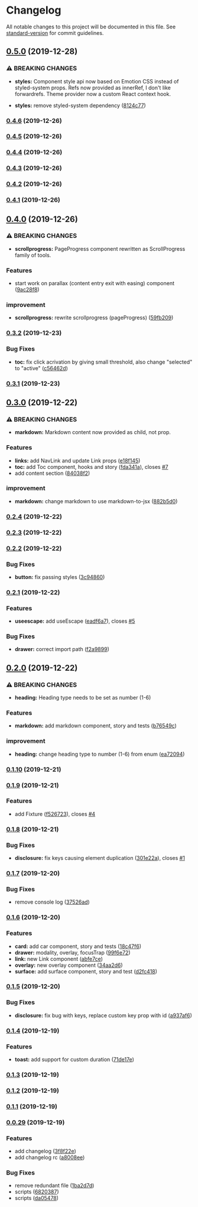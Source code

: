 # Changelog

All notable changes to this project will be documented in this file. See [standard-version](https://github.com/conventional-changelog/standard-version) for commit guidelines.

## [0.5.0](https://github.com/marozzocom/marozzo-ui/compare/v0.4.6...v0.5.0) (2019-12-28)

### ⚠ BREAKING CHANGES

- **styles:** Component style api now based on Emotion CSS instead of styled-system props. Refs
  now provided as innerRef, I don't like forwardrefs. Theme provider now a custom React context hook.

- **styles:** remove styled-system dependency ([8124c77](https://github.com/marozzocom/marozzo-ui/commit/8124c7708d9ad53c89f1487f454ddfb84a796aa3))

### [0.4.6](https://github.com/marozzocom/marozzo-ui/compare/v0.4.5...v0.4.6) (2019-12-26)

### [0.4.5](https://github.com/marozzocom/marozzo-ui/compare/v0.4.4...v0.4.5) (2019-12-26)

### [0.4.4](https://github.com/marozzocom/marozzo-ui/compare/v0.4.3...v0.4.4) (2019-12-26)

### [0.4.3](https://github.com/marozzocom/marozzo-ui/compare/v0.4.2...v0.4.3) (2019-12-26)

### [0.4.2](https://github.com/marozzocom/marozzo-ui/compare/v0.4.1...v0.4.2) (2019-12-26)

### [0.4.1](https://github.com/marozzocom/marozzo-ui/compare/v0.4.0...v0.4.1) (2019-12-26)

## [0.4.0](https://github.com/marozzocom/marozzo-ui/compare/v0.3.2...v0.4.0) (2019-12-26)

### ⚠ BREAKING CHANGES

- **scrollprogress:** PageProgress component rewritten as ScrollProgress family of tools.

### Features

- start work on parallax (content entry exit with easing) component ([9ac28f8](https://github.com/marozzocom/marozzo-ui/commit/9ac28f88d806462d6b2ed1e8d37bfa779db2499a))

### improvement

- **scrollprogress:** rewrite scrollprogress (pageProgress) ([59fb209](https://github.com/marozzocom/marozzo-ui/commit/59fb2093743877c7dbabef4b3c6c8365f03a7fbd))

### [0.3.2](https://github.com/marozzocom/marozzo-ui/compare/v0.3.1...v0.3.2) (2019-12-23)

### Bug Fixes

- **toc:** fix click acrivation by giving small threshold, also change "selected" to "active" ([c56462d](https://github.com/marozzocom/marozzo-ui/commit/c56462d3e33b1f0da9f87904529faede94a363fd))

### [0.3.1](https://github.com/marozzocom/marozzo-ui/compare/v0.3.0...v0.3.1) (2019-12-23)

## [0.3.0](https://github.com/marozzocom/marozzo-ui/compare/v0.2.4...v0.3.0) (2019-12-22)

### ⚠ BREAKING CHANGES

- **markdown:** Markdown content now provided as child, not prop.

### Features

- **links:** add NavLink and update Link props ([e18f145](https://github.com/marozzocom/marozzo-ui/commit/e18f14535f7986c8ea8948ac4ca8a1f2872f4819))
- **toc:** add Toc component, hooks and story ([fda341a](https://github.com/marozzocom/marozzo-ui/commit/fda341af818acaffa1707e103c70e6e07c514e52)), closes [#7](https://github.com/marozzocom/marozzo-ui/issues/7)
- add content section ([84038f2](https://github.com/marozzocom/marozzo-ui/commit/84038f2fad0df4771691a66201c3a40b5d0b1381))

### improvement

- **markdown:** change markdown to use markdown-to-jsx ([882b5d0](https://github.com/marozzocom/marozzo-ui/commit/882b5d0750f99934c8505b32d5b9989ead85dc14))

### [0.2.4](https://github.com/marozzocom/marozzo-ui/compare/v0.2.3...v0.2.4) (2019-12-22)

### [0.2.3](https://github.com/marozzocom/marozzo-ui/compare/v0.2.2...v0.2.3) (2019-12-22)

### [0.2.2](https://github.com/marozzocom/marozzo-ui/compare/v0.2.1...v0.2.2) (2019-12-22)

### Bug Fixes

- **button:** fix passing styles ([3c94860](https://github.com/marozzocom/marozzo-ui/commit/3c9486075be9a7c99a7c9fb23853369444b3e5a7))

### [0.2.1](https://github.com/marozzocom/marozzo-ui/compare/v0.2.0...v0.2.1) (2019-12-22)

### Features

- **useescape:** add useEscape ([eadf6a7](https://github.com/marozzocom/marozzo-ui/commit/eadf6a7eedc4d22050d47210d7b34d896c808f56)), closes [#5](https://github.com/marozzocom/marozzo-ui/issues/5)

### Bug Fixes

- **drawer:** correct import path ([f2a9899](https://github.com/marozzocom/marozzo-ui/commit/f2a989964a52f7f1857ad26f12220ebb69288480))

## [0.2.0](https://github.com/marozzocom/marozzo-ui/compare/v0.1.10...v0.2.0) (2019-12-22)

### ⚠ BREAKING CHANGES

- **heading:** Heading type needs to be set as number (1-6)

### Features

- **markdown:** add markdown component, story and tests ([b76549c](https://github.com/marozzocom/marozzo-ui/commit/b76549c89cf608ed1c416fc92d7bdfeada623b45))

### improvement

- **heading:** change heading type to number (1-6) from enum ([ea72094](https://github.com/marozzocom/marozzo-ui/commit/ea720943226149006e06b8e4aa5bdf9bc255355f))

### [0.1.10](https://github.com/marozzocom/marozzo-ui/compare/v0.1.9...v0.1.10) (2019-12-21)

### [0.1.9](https://github.com/marozzocom/marozzo-ui/compare/v0.1.8...v0.1.9) (2019-12-21)

### Features

- add Fixture ([f526723](https://github.com/marozzocom/marozzo-ui/commit/f52672301743cb3c9e5c4321b599020435edde4d)), closes [#4](https://github.com/marozzocom/marozzo-ui/issues/4)

### [0.1.8](https://github.com/marozzocom/marozzo-ui/compare/v0.1.7...v0.1.8) (2019-12-21)

### Bug Fixes

- **disclosure:** fix keys causing element duplication ([301e22a](https://github.com/marozzocom/marozzo-ui/commit/301e22a87b2ff046cd8c4c9eed7c706542a4f083)), closes [#1](https://github.com/marozzocom/marozzo-ui/issues/1)

### [0.1.7](https://github.com/marozzocom/marozzo-ui/compare/v0.1.6...v0.1.7) (2019-12-20)

### Bug Fixes

- remove console log ([37526ad](https://github.com/marozzocom/marozzo-ui/commit/37526ad33ee8f0cdded81cb853f4ebf352979c35))

### [0.1.6](https://github.com/marozzocom/marozzo-ui/compare/v0.1.5...v0.1.6) (2019-12-20)

### Features

- **card:** add car component, story and tests ([18c47f6](https://github.com/marozzocom/marozzo-ui/commit/18c47f66598adf84b3d9baea6e9e5ed555698be5))
- **drawer:** modality, overlay, focusTrap ([99f6e72](https://github.com/marozzocom/marozzo-ui/commit/99f6e72bc8884c624bc20d6bd16d533ab78be515))
- **link:** new Link component ([abfe7ce](https://github.com/marozzocom/marozzo-ui/commit/abfe7ce4004b6acb3d5543524d70f6e756b213d4))
- **overlay:** new overlay component ([34aa2d6](https://github.com/marozzocom/marozzo-ui/commit/34aa2d66d567b801ca680b9863187c1f98bc6cbd))
- **surface:** add surface component, story and test ([d2fc418](https://github.com/marozzocom/marozzo-ui/commit/d2fc4186d9e7fa7cefacb20fb83205ecb416783b))

### [0.1.5](https://github.com/marozzocom/marozzo-ui/compare/v0.1.4...v0.1.5) (2019-12-20)

### Bug Fixes

- **disclosure:** fix bug with keys, replace custom key prop with id ([a937af6](https://github.com/marozzocom/marozzo-ui/commit/a937af6b8ecd80f03f1eefbe02593a51ff658267))

### [0.1.4](https://github.com/marozzocom/marozzo-ui/compare/v0.1.3...v0.1.4) (2019-12-19)

### Features

- **toast:** add support for custom duration ([71de17e](https://github.com/marozzocom/marozzo-ui/commit/71de17ed5afd310d56c36354842aae3d92cc53b4))

### [0.1.3](https://github.com/marozzocom/marozzo-ui/compare/v0.1.2...v0.1.3) (2019-12-19)

### [0.1.2](https://github.com/marozzocom/marozzo-ui/compare/v0.1.1...v0.1.2) (2019-12-19)

### [0.1.1](https://github.com/marozzocom/marozzo-ui/compare/v0.0.29...v0.1.1) (2019-12-19)

### [0.0.29](https://github.com/marozzocom/marozzo-ui/compare/v0.0.28...v0.0.29) (2019-12-19)

### Features

- add changelog ([3f8f22e](https://github.com/marozzocom/marozzo-ui/commit/3f8f22eaad8e9f4e2dba060ab848302c2c1626ca))
- add changelog rc ([a8008ee](https://github.com/marozzocom/marozzo-ui/commit/a8008ee9d1233b081533774343e4f12f9110d768))

### Bug Fixes

- remove redundant file ([1ba2d7d](https://github.com/marozzocom/marozzo-ui/commit/1ba2d7db2733554f7ad29b056b5876899b6837c6))
- scripts ([6820387](https://github.com/marozzocom/marozzo-ui/commit/68203871aa5b280463a9247e0e5dfce008280e47))
- scripts ([da05478](https://github.com/marozzocom/marozzo-ui/commit/da0547831ebcbd1fb346a537387ba883eba809de))
